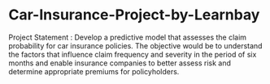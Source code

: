 # Car-Insurance-Project-by-Learnbay
Project Statement : Develop a predictive model that assesses the claim probability for car insurance policies. The objective would be to understand the factors that influence claim frequency and severity in the period of six months and enable insurance companies to better assess risk and determine appropriate premiums for policyholders.
